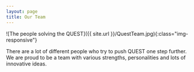 ```yaml
---
layout: page
title: Our Team
---
```


![The people solving the QUEST]({{ site.url }}/QuestTeam.jpg){:class="img-responsive"}

There are a lot of different people who try to push QUEST one step further. 
We are proud to be a team with various strengths, personalities and lots of innovative ideas.

